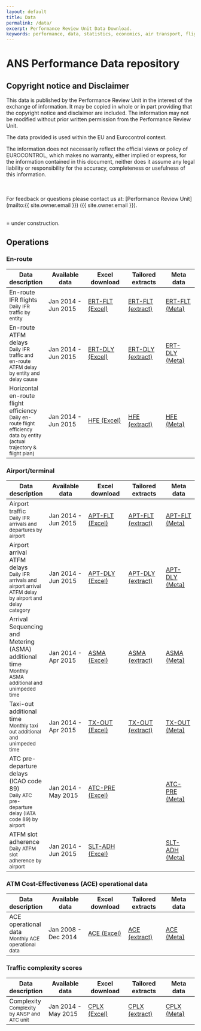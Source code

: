 ```yaml
---
layout: default
title: Data
permalink: /data/
excerpt: Performance Review Unit Data Download.
keywords: performance, data, statistics, economics, air transport, flights, europe, cost efficiency
---
```

# ANS Performance Data repository

## Copyright notice and Disclaimer

This data is published by the Performance Review Unit in the interest of the exchange of information.
It may be copied in whole or in part providing that the copyright notice and disclaimer are included.
The information may not be modified without prior written permission from the Performance Review Unit.

The data provided is used within the EU and Eurocontrol context.

The information does not necessarily reflect the official views or policy of EUROCONTROL,
which makes no warranty, either implied or express, for the information contained in this document,
neither does it assume any legal liability or responsibility for the accuracy, completeness or usefulness
of this information.


<br><br>
For feedback or questions please contact us at: [Performance Review Unit](mailto:{{ site.owner.email }}) ({{ site.owner.email }}).
<br><br>

<span class="glyphicon glyphicon-exclamation-sign"></span> = under construction.

<style>
th:nth-child(2) {
width: 11em;
}

th:nth-child(3) {
width: 10em;
}

th:nth-child(4) {
width: 11em;
}

th:nth-child(5) {
width: 10em;
}
</style>
## Operations

### En-route

| Data description                                                                                                                          | Available data      | Excel download                 | Tailored extracts               | Meta data                     |
|-------------------------------------------------------------------------------------------------------------------------------------------|---------------------|--------------------------------|---------------------------------|-------------------------------|
| En-route IFR flights<br><small>Daily IFR traffic by entity</small>                                                                        | Jan 2014 - Jun 2015 | [ERT-FLT (Excel)][ERT-FLTxlsx] | [ERT-FLT (extract)<span class="glyphicon glyphicon-exclamation-sign"></span>][ERT-FLTcsv] | [ERT-FLT (Meta)][ERT-FLTmeta] |
| En-route ATFM delays<br><small>Daily IFR traffic and en-route ATFM delay by entity and delay cause</small>                                | Jan 2014 - Jun 2015 | [ERT-DLY (Excel)][ERT-DLYxlsx] | [ERT-DLY (extract)<span class="glyphicon glyphicon-exclamation-sign"></span>][ERT-DLYcsv] | [ERT-DLY (Meta)][ERT-DLYmeta] |
| Horizontal en-route flight efficiency<br><small>Daily en-route flight efficiency data by entity (actual trajectory & flight plan)</small> | Jan 2014 - Jun 2015 | [HFE (Excel)][HFExlsx]         | [HFE (extract)<span class="glyphicon glyphicon-exclamation-sign"></span>][HFEcsv]         | [HFE (Meta)][HFEmeta]         |


[ERT-FLTxlsx]: <https://docs.google.com/spreadsheets/d/1slEnGjXKCqOI-pbHz5N8ELwA-NmvYQxiTFMOfDt8Rjs/export?format=xlsx> "ERT-FLT (Excel)"
[ERT-FLTcsv]: <{{site.url}}/404.html> "ERT-FLT (CSV)"
[ERT-FLTmeta]: <{{site.url}}/metadata/dataset/En_route_Traffic.html> "ERT-FLT (Meta)"

[ERT-DLYxlsx]: <https://docs.google.com/spreadsheets/d/1slEnGjXKCqOI-pbHz5N8ELwA-NmvYQxiTFMOfDt8Rjs/export?format=xlsx> "DLY-FLT (Excel)"
[ERT-DLYcsv]: <{{site.url}}/404.html> "DLY-FLT (CSV)"
[ERT-DLYmeta]: <{{site.url}}/metadata/dataset/En_route_ATFM_Delay.html> "DLY-FLT (Meta)"

[HFExlsx]: <https://drive.google.com/uc?export=download&id=0B9A6maXsk_-cTDdUT0lEOGdaM1U> "HFE (Excel)"
[HFEcsv]: <{{site.url}}/404.html> "HFE (CSV)"
[HFEmeta]: <{{site.url}}/metadata/dataset/Horizontal_Flight_Efficiency.html> "HFE (Meta)"


### Airport/terminal

| Data description                                                                                                              | Available data       | Excel download                 | Tailored extracts               | Meta data                     |
|-------------------------------------------------------------------------------------------------------------------------------|----------------------|--------------------------------|---------------------------------|-------------------------------|
| Airport traffic<br><small>Daily IFR arrivals and departures by airport</small>                                                | Jan 2014 - Jun 2015  | [APT-FLT (Excel)][APT-FLTxlsx] | [APT-FLT (extract)<span class="glyphicon glyphicon-exclamation-sign"></span>][APT-FLTcsv] | [APT-FLT (Meta)][APT-FLTmeta] |
| Airport arrival ATFM delays<br><small>Daily IFR arrivals and airport arrival ATFM delay by airport and delay category</small> | Jan 2014 - Jun 2015  | [APT-DLY (Excel)][APT-DLYxlsx] | [APT-DLY (extract)][APT-DLYcsv] | [APT-DLY (Meta)][APT-DLYmeta] |
| Arrival Sequencing and Metering (ASMA) additional time<br><small>Monthly ASMA additional and unimpeded time</small>           | Jan 2014 - Apr 2015  | [ASMA (Excel)][ASMAxlsx]       | [ASMA (extract)<span class="glyphicon glyphicon-exclamation-sign"></span>][ASMAcsv]       | [ASMA (Meta)][ASMAmeta]       |
| Taxi-out additional time<br><small>Monthly taxi out additional and unimpeded time</small>                                     | Jan 2014 - Apr 2015  | [TX-OUT (Excel)][TX-OUTxlsx]   | [TX-OUT (extract)<span class="glyphicon glyphicon-exclamation-sign"></span>][TX-OUTcsv]   | [TX-OUT (Meta)][TX-OUTmeta]   |
| ATC pre-departure delays (ICAO code 89)<br><small>Daily ATC pre-departure delay (IATA code 89) by airport</small>             | Jan 2014 - May 2015  | [ATC-PRE (Excel)][ATC-PRExlsx] |                                 | [ATC-PRE (Meta)][ATC-PREmeta] |
| ATFM slot adherence<br><small>Daily ATFM slot adherence by airport</small>                                                    | Jan 2014 - Jun 2015  | [SLT-ADH (Excel)][SLT-ADHxlsx] |                                 | [SLT-ADH (Meta)][SLT-ADHmeta] |


[APT-FLTxlsx]: <https://docs.google.com/spreadsheets/d/13ussBrCF688P_7M3hARaiqdk262tJLUKG8HzJryY69g/export?format=xlsx> "APT-FLT (Excel)"
[APT-FLTcsv]: <{{site.url}}/404.html> "APT-FLT (CSV)"
[APT-FLTmeta]: <{{site.url}}/metadata/dataset/Airport_Traffic.html>  "APT-FLT (Meta)"

[APT-DLYxlsx]: <https://docs.google.com/spreadsheets/d/13ussBrCF688P_7M3hARaiqdk262tJLUKG8HzJryY69g/export?format=xlsx> "APT-DLY (Excel)"
[APT-DLYcsv]: <arrival_atfm_delay.html> "APT-DLY (CSV)"
[APT-DLYmeta]: <{{site.url}}/metadata/dataset/Airport_ATFM_Delay.html> "APT-DLY (Meta)"

[ASMAxlsx]: <https://docs.google.com/spreadsheets/d/1rS6NlkUOd3gcZK5WtuWAK-XdO6XMLRHEqOlYEpp37eA/export?format=xlsx> "ASMA (Excel)"
[ASMAcsv]: <{{site.url}}/404.html> "ASMA (CSV)"
[ASMAmeta]: <{{site.url}}/metadata/dataset/ASMA_Additional_Time.html> "ASMA (Meta)"

[TX-OUTxlsx]: <https://docs.google.com/spreadsheets/d/1zXqUBH-XlL8Yb0MSQ9CYACK6E4HlBWGp-c70PVEUCkM/export?format=xlsx> "TX-OUT (Excel)"
[TX-OUTcsv]: <{{site.url}}/404.html> "TX-OUT (CSV)"
[TX-OUTmeta]: <{{site.url}}/metadata/dataset/Taxi-out_Additional_Time.html> "TX-OUT (Meta)"

[ATC-PRExlsx]: <https://docs.google.com/spreadsheets/d/13ussBrCF688P_7M3hARaiqdk262tJLUKG8HzJryY69g/export?format=xlsx> "ATC-PRE (Excel)"
[ATC-PREmeta]: <{{site.url}}/metadata/dataset/ATC_Pre_Departure.html>  "ATC-PRE (Meta)"

[SLT-ADHxlsx]: <https://docs.google.com/spreadsheets/d/13ussBrCF688P_7M3hARaiqdk262tJLUKG8HzJryY69g/export?format=xlsx> "SLT-ADH (Excel)"
[SLT-ADHmeta]: <{{site.url}}/metadata/dataset/ATFM_Slot_Adherence.html> "SLT-ADH (Meta)"

### ATM Cost-Effectiveness (ACE) operational data

| Data description                                                    | Available data      | Excel download          | Tailored extracts       | Meta data             |
|---------------------------------------------------------------------|---------------------|-------------------------|-------------------------|-----------------------|
| ACE operational data<br><small>Monthly ACE operational data</small> | Jan 2008 - Dec 2014 | [ACE (Excel)][ACExlsx]  | [ACE (extract)][ACEcsv] | [ACE (Meta)][ACEmeta] |

[ACExlsx]: <https://docs.google.com/spreadsheets/d/1GBJWcW5rwlvP1wIUwPVwtT3zMjdvbrWcfn5CSvJhses/export?format=xlsx> "ACE (Excel)"
[ACEcsv]: <ace.html> "ACE (CSV)"
[ACEmeta]: <{{site.url}}/metadata/dataset/ACE_Operational_Data.html> "ACE (Meta)"

### Traffic complexity scores

| Data description                                                             | Available data      | Excel download | Tailored extracts | Meta data   |
|------------------------------------------------------------------------------|---------------------|----------------|-------------------|-------------|
| Complexity<br><small>Complexity by ANSP and ATC unit</small> | Jan 2014 - May 2015 | [CPLX (Excel)][CPLXxlsx]   | [CPLX (extract)<span class="glyphicon glyphicon-exclamation-sign"></span>][CPLXcsv] | [CPLX (Meta)][CPLXmeta] |

[CPLXxlsx]: <https://docs.google.com/spreadsheets/d/1GBJWcW5rwlvP1wIUwPVwtT3zMjdvbrWcfn5CSvJhses/export?format=xlsx> "CPLX (Excel)"
[CPLXcsv]: <{{site.url}}/404.html> "CPLX (CSV)"
[CPLXmeta]: <{{site.url}}/metadata/dataset/Traffic_Complexity_Score.html> "CPLX (Meta)"

<br>